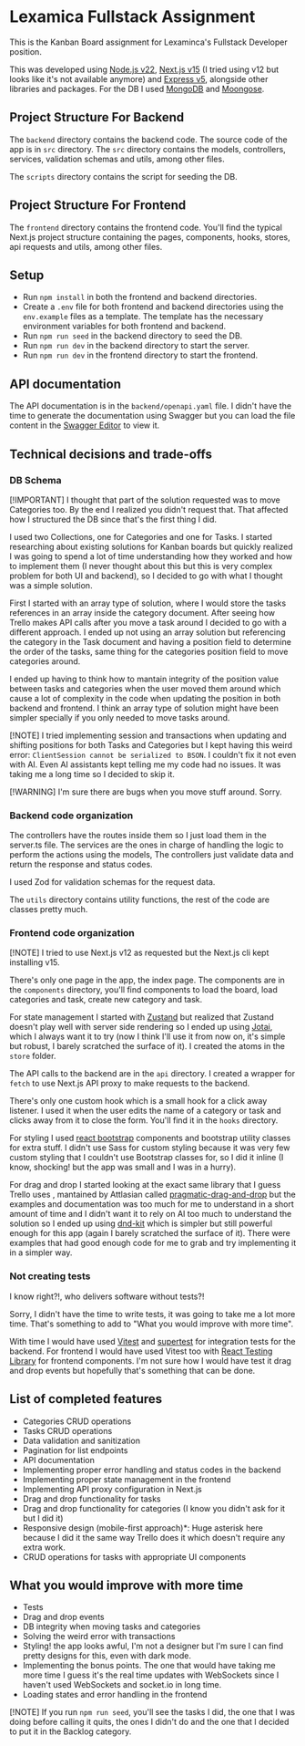 # Lexamica Fullstack Assignment

This is the Kanban Board assignment for Lexaminca's Fullstack Developer position.

This was developed using [Node.js v22](https://nodejs.org/), [Next.js v15](https://nextjs.org/) (I tried using v12 but looks like it's not available anymore) and [Express v5](https://expressjs.com/), alongside other libraries and packages. For the DB I used [MongoDB](https://www.mongodb.com/) and [Moongose](https://mongoosejs.com/).

## Project Structure For Backend

The `backend` directory contains the backend code. The source code of the app is in `src` directory. The `src` directory contains the models, controllers, services, validation schemas and utils, among other files.

The `scripts` directory contains the script for seeding the DB.

## Project Structure For Frontend

The `frontend` directory contains the frontend code. You'll find the typical Next.js project structure containing the pages, components, hooks, stores, api requests and utils, among other files.

## Setup

- Run `npm install` in both the frontend and backend directories.
- Create a `.env` file for both frontend and backend directories using the `env.example` files as a template. The template has the necessary environment variables for both frontend and backend.
- Run `npm run seed` in the backend directory to seed the DB.
- Run `npm run dev` in the backend directory to start the server.
- Run `npm run dev` in the frontend directory to start the frontend.

## API documentation

The API documentation is in the `backend/openapi.yaml` file. I didn't have the time to generate the documentation using Swagger but you can load the file content in the [Swagger Editor](https://editor.swagger.io/) to view it.

## Technical decisions and trade-offs

### DB Schema

[!IMPORTANT]
I thought that part of the solution requested was to move Categories too. By the end I realized you didn't request that. That affected how I structured the DB since that's the first thing I did.

I used two Collections, one for Categories and one for Tasks. I started researching about existing solutions for Kanban boards but quickly realized I was going to spend a lot of time understanding how they worked and how to implement them (I never thought about this but this is very complex problem for both UI and backend), so I decided to go with what I thought was a simple solution.

First I started with an array type of solution, where I would store the tasks references in an array inside the category document. After seeing how Trello makes API calls after you move a task around I decided to go with a different approach. I ended up not using an array solution but referencing the category in the Task document and having a position field to determine the order of the tasks, same thing for the categories position field to move categories around.

I ended up having to think how to mantain integrity of the position value between tasks and categories when the user moved them around which cause a lot of complexity in the code when updating the position in both backend and frontend. I think an array type of solution might have been simpler specially if you only needed to move tasks around.

[!NOTE]
I tried implementing session and transactions when updating and shifting positions for both Tasks and Categories but I kept having this weird error: `ClientSession cannot be serialized to BSON`. I couldn't fix it not even with AI. Even AI assistants kept telling me my code had no issues. It was taking me a long time so I decided to skip it.

[!WARNING]
I'm sure there are bugs when you move stuff around. Sorry.

### Backend code organization

The controllers have the routes inside them so I just load them in the server.ts file. The services are the ones in charge of handling the logic to perform the actions using the models, The controllers just validate data and return the response and status codes.

I used Zod for validation schemas for the request data.

The `utils` directory contains utility functions, the rest of the code are classes pretty much.


### Frontend code organization

[!NOTE]
I tried to use Next.js v12 as requested but the Next.js cli kept installing v15.

There's only one page in the app, the index page. The components are in the `components` directory, you'll find components to load the board, load categories and task, create new category and task.

For state management I started with [Zustand](https://zustand-demo.pmnd.rs/) but realized that Zustand doesn't play well with server side rendering so I ended up using [Jotai](https://jotai.org/), which I always want it to try (now I think I'll use it from now on, it's simple but robust, I barely scratched the surface of it). I created the atoms in the `store` folder.

The API calls to the backend are in the `api` directory. I created a wrapper for `fetch` to use Next.js API proxy to make requests to the backend.

There's only one custom hook which is a small hook for a click away listener. I used it when the user edits the name of a category or task and clicks away from it to close the form. You'll find it in the `hooks` directory.

For styling I used [react bootstrap](https://react-bootstrap.netlify.app/) components and bootstrap utility classes for extra stuff. I didn't use Sass for custom styling because it was very few custom styling that I couldn't use Bootstrap classes for, so I did it inline (I know, shocking! but the app was small and I was in a hurry).

For drag and drop I started looking at the exact same library that I guess Trello uses , mantained by Attlasian called [pragmatic-drag-and-drop](https://github.com/atlassian/pragmatic-drag-and-drop) but the examples and documentation was too much for me to understand in a short amount of time and I didn't want it to rely on AI too much to understand the solution so I ended up using [dnd-kit](https://dndkit.com/) which is simpler but still powerful enough for this app (again I barely scratched the surface of it). There were examples that had good enough code for me to grab and try implementing it in a simpler way.

### Not creating tests

I know right?!, who delivers software without tests?!

Sorry, I didn't have the time to write tests, it was going to take me a lot more time. That's something to add to "What you would improve with more time".

With time I would have used [Vitest](https://vitest.dev/)  and [supertest](https://github.com/visionmedia/supertest) for integration tests for the backend. For frontend I would have used Vitest too with [React Testing Library](https://testing-library.com/docs/react-testing-library/intro/) for frontend components. I'm not sure how I would have test it drag and drop events but hopefully that's something that can be done.


## List of completed features

- Categories CRUD operations
- Tasks CRUD operations
- Data validation and sanitization
- Pagination for list endpoints
- API documentation
- Implementing proper error handling and status codes in the backend
- Implementing proper state management in the frontend
- Implementing API proxy configuration in Next.js
- Drag and drop functionality for tasks
- Drag and drop functionality for categories (I know you didn't ask for it but I did it)
- Responsive design (mobile-first approach)*: Huge asterisk here because I did it the same way Trello does it which doesn't require any extra work.
- CRUD operations for tasks with appropriate UI components

## What you would improve with more time

- Tests
- Drag and drop events
- DB integrity when moving tasks and categories
- Solving the weird error with transactions
- Styling! the app looks awful, I'm not a designer but I'm sure I can find pretty designs for this, even with dark mode.
- Implementing the bonus points. The one that would have taking me more time I guess it's the real time updates with WebSockets since I haven't used WebSockets and socket.io in long time.
- Loading states and error handling in the frontend

[!NOTE]
If you run `npm run seed`, you'll see the tasks I did, the one that I was doing before calling it quits, the ones I didn't do and the one that I decided to put it in the Backlog category.
